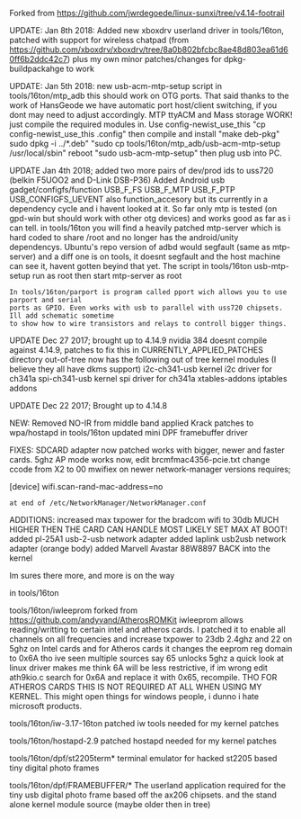 Forked from https://github.com/jwrdegoede/linux-sunxi/tree/v4.14-footrail

UPDATE: Jan 8th 2018: Added new xboxdrv userland driver in tools/16ton, patched with support for wireless chatpad
	(from https://github.com/xboxdrv/xboxdrv/tree/8a0b802bfcbc8ae48d803ea61d60ff6b2ddc42c7) plus my own
	minor patches/changes for dpkg-buildpackahge to work

UPDATE: Jan 5th 2018: new usb-acm-mtp-setup script in tools/16ton/mtp_adb this should work on OTG ports.
	That said thanks to the work of HansGeode we have automatic port host/client switching, if you dont
	may need to adjust accordingly.
	MTP ttyACM and Mass storage WORK! just compile the required modules in. Use config-newist_use_this
	"cp config-newist_use_this .config"  then compile and install "make deb-pkg" sudo dpkg -i ../*.deb"
	"sudo cp tools/16ton/mtp_adb/usb-acm-mtp-setup /usr/local/sbin"      reboot
    "sudo usb-acm-mtp-setup"  then plug usb into PC.

UPDATE Jan 4th 2018; added two more pairs of dev/prod ids to uss720 (belkin F5UOO2 and D-Link DSB-P36)
	Added Android usb gadget/configfs/function  USB_F_FS USB_F_MTP USB_F_PTP USB_CONFIGFS_UEVENT
	also function_accesory but its currently in a dependency cycle and i havent looked at it.
	So far only mtp is tested (on gpd-win but should work with other otg devices) and works good
	as far as i can tell. in tools/16ton you will find a heavily patched mtp-server which is hard coded
	to share /root and no longer has the android/unity dependencys.
	Ubuntu's repo version of adbd would segfault (same as mtp-server) and a diff one is on tools, it
	doesnt segfault and the host machine can see it, havent gotten beyind that yet.
	The script in tools/16ton usb-mtp-setup run as root then start mtp-server as root

	In tools/16ton/parport is program called pport wich allows you to use parport and serial
	ports as GPIO. Even works with usb to parallel with uss720 chipsets. Ill add schematic sometime
	to show how to wire transistors and relays to controll bigger things.

UPDATE Dec 27 2017; brought up to 4.14.9
	nvidia 384 doesnt compile against 4.14.9, patches to fix this in CURRENTLY_APPLIED_PATCHES
	directory out-of-tree now has the following out of tree kernel modules (I believe they all have dkms support)
			i2c-ch341-usb    kernel i2c driver for ch341a
			spi-ch341-usb	 kernel spi driver for ch341a
			xtables-addons   iptables addons

UPDATE Dec 22 2017; Brought up to 4.14.8

NEW:
	Removed NO-IR from middle band
	applied Krack patches to wpa/hostapd in tools/16ton
    updated mini DPF framebuffer driver

FIXES:
	SDCARD adapter now patched works with bigger, newer and faster cards.
	5ghz AP mode works now, edit brcmfmac4356-pcie.txt change ccode from X2 to 00
	mwifiex on newer network-manager versions requires;

[device]
wifi.scan-rand-mac-address=no

	at end of /etc/NetworkManager/NetworkManager.conf



ADDITIONS:
	increased max txpower for the bradcom wifi to 30db MUCH HIGHER THEN THE CARD CAN HANDLE MOST LIKELY SET MAX AT BOOT!
	added pl-25A1 usb-2-usb network adapter
	added laplink usb2usb network adapter (orange body)
	added Marvell Avastar 88W8897 BACK into the kernel

Im sures there more, and more is on the way

in tools/16ton

tools/16ton/iwleeprom
	forked from https://github.com/andyvand/AtherosROMKit iwleeprom allows reading/writting to certain intel and
	atheros cards. I patched it to enable all channels on all frequencies and increase txpower to 23db 2.4ghz and
	22 on 5ghz on Intel cards and for Atheros cards it changes the eeprom reg domain to 0x6A tho ive seen multiple
    sources say 65 unlocks 5ghz a quick look at linux driver makes me think 6A will be less restrictive, if im wrong
	edit ath9kio.c search for 0x6A and replace it with 0x65, recompile. THO FOR ATHEROS CARDS THIS IS NOT REQUIRED AT
	ALL WHEN USING MY KERNEL. This might open things for windows people, i dunno i hate microsoft products.

tools/16ton/iw-3.17-16ton
	patched iw tools needed for my kernel patches

tools/16ton/hostapd-2.9
	patched hostapd needed for my kernel patches

tools/16ton/dpf/st2205term*
	terminal emulator for hacked st2205 based tiny digital photo frames

tools/16ton/dpf/FRAMEBUFFER/*
	The userland application required for the tiny usb digital photo frame
	based off the ax206 chipsets. and the stand alone kernel module source (maybe older then in tree)
